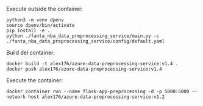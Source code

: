 Execute outside the container:
```
python3 -m venv dpenv
source dpenv/bin/activate
pip install -e .
python ./fanta_nba_data_preprocessing_service/main.py -c ./fanta_nba_data_preprocessing_service/config/default.yaml
```




Build del container:
```
docker build -t alex176/azure-data-preprocessing-service:v1.4 .
docker push alex176/azure-data-preprocessing-service:v1.4
```



Execute the container:
```
docker container run --name flask-app-preprocessing -d -p 5000:5000 --network host alex176/azure-data-preprocessing-service:v1.2
```
